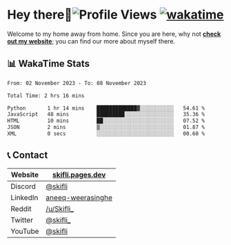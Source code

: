 # Hey there:wave:![Profile Views](https://komarev.com/ghpvc/?username=skifli) [![wakatime](https://wakatime.com/badge/user/b4317b02-0c6d-457b-82a4-a448b8a8d1df.svg)](https://wakatime.com/@b4317b02-0c6d-457b-82a4-a448b8a8d1df)

Welcome to my home away from home. Since you are here, why not [**check out my website**](https://skifli.pages.dev); you can find our more about myself there.

## 📊 WakaTime Stats

<!--START_SECTION:waka-->

```txt
From: 02 November 2023 - To: 08 November 2023

Total Time: 2 hrs 16 mins

Python       1 hr 14 mins    █████████████▓░░░░░░░░░░░   54.61 %
JavaScript   48 mins         █████████░░░░░░░░░░░░░░░░   35.36 %
HTML         10 mins         ██░░░░░░░░░░░░░░░░░░░░░░░   07.52 %
JSON         2 mins          ▒░░░░░░░░░░░░░░░░░░░░░░░░   01.87 %
XML          0 secs          ░░░░░░░░░░░░░░░░░░░░░░░░░   00.60 %
```

<!--END_SECTION:waka-->

## 📞 Contact

| Website  | [skifli.pages.dev](https://skifli.pages.dev)                       |
|----------|--------------------------------------------------------------------|
| Discord  | [@skifli](https://discord.com/users/1072069875993956372)           |
| LinkedIn | [aneeq-weerasinghe](https://www.linkedin.com/in/aneeq-weerasinghe) |
| Reddit   | [/u/Skifli_](https://www.reddit.com/user/skifli_)                  |
| Twitter  | [@skifli_](https://twitter.com/@skifli_)                           |
| YouTube  | [@skifli](https://www.youtube.com/channel/@skifli)                 |
